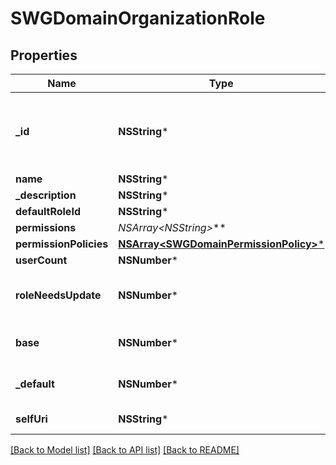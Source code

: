 # SWGDomainOrganizationRole

## Properties
Name | Type | Description | Notes
------------ | ------------- | ------------- | -------------
**_id** | **NSString*** | The globally unique identifier for the object. | [optional] 
**name** | **NSString*** |  | [optional] 
**_description** | **NSString*** |  | [optional] 
**defaultRoleId** | **NSString*** |  | [optional] 
**permissions** | **NSArray&lt;NSString*&gt;*** |  | [optional] 
**permissionPolicies** | [**NSArray&lt;SWGDomainPermissionPolicy&gt;***](SWGDomainPermissionPolicy.md) |  | [optional] 
**userCount** | **NSNumber*** |  | [optional] 
**roleNeedsUpdate** | **NSNumber*** | Optional unless patch operation. | [optional] [default to @0]
**base** | **NSNumber*** |  | [optional] [default to @0]
**_default** | **NSNumber*** |  | [optional] [default to @0]
**selfUri** | **NSString*** | The URI for this object | [optional] 

[[Back to Model list]](../README.md#documentation-for-models) [[Back to API list]](../README.md#documentation-for-api-endpoints) [[Back to README]](../README.md)


